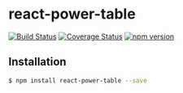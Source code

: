# react-power-table

[![Build Status](https://travis-ci.org/coolkev/react-power-table.svg?branch=master)](https://travis-ci.org/coolkev/react-power-table)
[![Coverage Status](https://coveralls.io/repos/github/coolkev/react-power-table/badge.svg?branch=master)](https://coveralls.io/github/coolkev/react-power-table?branch=master)
[![npm version](https://badge.fury.io/js/react-power-table.svg)](https://badge.fury.io/js/react-power-table)


## Installation


```bash
$ npm install react-power-table --save
```